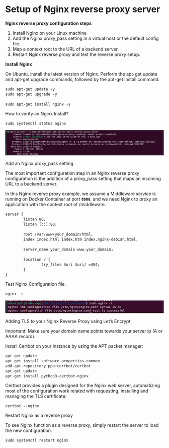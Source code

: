 # Setup of Nginx reverse proxy server


**Nginx reverse proxy configuration steps**

1. Install Nginx on your Linux machine
2. Add the Nginx proxy_pass setting in a virtual host or the default config file.
3. Map a context root to the URL of a backend server.
4. Restart Nginx reverse proxy and test the reverse proxy setup.


**Install Nginx**

On Ubuntu, install the latest version of Nginx. Perform the apt-get update and apt-get upgrade commands, followed by the apt-get install command.

```
sudo apt-get update -y
sudo apt-get upgrade -y

sudo apt-get install nginx -y
```

How to verify an Nginx Install?

```
sudo systemctl status nginx
```
![nginx](../../static/Nginx/img1.png)

Add an Nginx proxy_pass setting

The most important configuration step in an Nginx reverse proxy configuration is the addition of a proxy_pass setting that maps an incoming URL to a backend server.

In this Nginx reverse proxy example, we assume a Middleware service is running on Docker Container at port **`8000`**, and we need Nginx to proxy an application with the context root of /middleware.

```
server {
        listen 80;
        listen [::]:80;

        root /var/www/your_domain/html;
        index index.html index.htm index.nginx-debian.html;

        server_name your_domain www.your_domain;

        location / {
                try_files $uri $uri/ =404;
        }
}
```


Test Nginx Configuration file.
```
nginx -t
```
![nginx](../../static/Nginx/img3.png)

Adding TLS to your Nginx Reverse Proxy using Let’s Encrypt

Important: Make sure your domain name points towards your server ip (A or AAAA record).



Install Certbot on your Instance by using the APT packet manager:

```
apt-get update
apt-get install software-properties-common
add-apt-repository ppa:certbot/certbot
apt-get update
apt-get install python3-certbot-nginx
```

Certbot provides a plugin designed for the Nginx web server, automatizing most of the configuration work related with requesting, installing and managing the TLS certificate:

```
certbot --nginx
```

Restart Nginx as a reverse proxy

To see Nginx function as a reverse proxy, simply restart the server to load the new configuration.

```
sudo systemctl restart nginx
```


